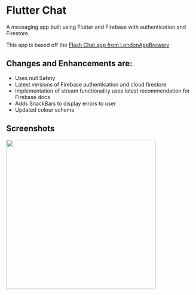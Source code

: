 # Flutter Chat

A messaging app built using Flutter and Firebase with authentication and Firestore.

This app is based off the [Flash Chat app from LondonAppBrewery](https://github.com/londonappbrewery/flash-chat-flutter)

## Changes and Enhancements are:
- Uses null Safety
- Latest versions of Firebase authentication and cloud firestore
- Implementation of stream functionality uses latest recommendation for Firebase docs
- Adds SnackBars to display errors to user
- Updated colour scheme

## Screenshots

<img src="https://i.imgur.com/tZjGN8h.mp4" width="400">
